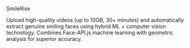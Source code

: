 SmileRise

Upload high-quality videos (up to 10GB, 30+ minutes) and automatically extract genuine smiling faces using hybrid ML + computer vision technology. 
Combines Face-API.js machine learning with geometric analysis for superior accuracy.
